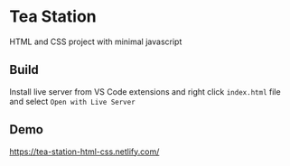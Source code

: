 # Tea Station

HTML and CSS project with minimal javascript

## Build

Install live server from VS Code extensions and right click `index.html` file and select `Open with Live Server`

## Demo

https://tea-station-html-css.netlify.com/
